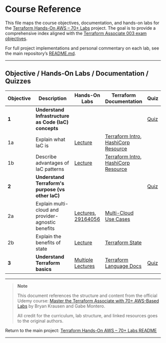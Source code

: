 # Course Reference

This file maps the course objectives, documentation, and hands-on labs for the [Terraform Hands-On AWS – 70+ Labs](https://github.com/yourusername/terraform-hands-on-aws-70-labs/blob/main/README.md) project. The goal is to provide a comprehensive index aligned with the [Terraform Associate 003 exam objectives](https://developer.hashicorp.com/terraform/certification/associate).

For full project implementations and personal commentary on each lab, see the main repository’s [README.md](https://github.com/yourusername/terraform-hands-on-aws-70-labs/blob/main/README.md).

---

## Objective / Hands-On Labs / Documentation / Quizzes

| **Objective** | **Description**                                      | Hands-On Labs                                                                                                                                                                    | Terraform Documentation                                                                                                                                                       | Quiz                                                                            |
| ------------- | ---------------------------------------------------- | -------------------------------------------------------------------------------------------------------------------------------------------------------------------------------- | ----------------------------------------------------------------------------------------------------------------------------------------------------------------------------- | ------------------------------------------------------------------------------- |
| **1**         | **Understand Infrastructure as Code (IaC) concepts** |                                                                                                                                                                                  |                                                                                                                                                                               | [Quiz](https://www.udemy.com/course/terraform-hands-on-labs/learn/quiz/5392970) |
| 1a            | Explain what IaC is                                  | [Lecture](https://www.udemy.com/course/terraform-hands-on-labs/learn/lecture/29164046)                                                                                           | [Terraform Intro](https://www.terraform.io/intro/index.html#infrastructure-as-code), [HashiCorp Resource](https://www.hashicorp.com/resources/what-is-infrastructure-as-code) |                                                                                 |
| 1b            | Describe advantages of IaC patterns                  | [Lecture](https://www.udemy.com/course/terraform-hands-on-labs/learn/lecture/29164050)                                                                                           | [Terraform Intro](https://www.terraform.io/intro/index.html#infrastructure-as-code), [HashiCorp Resource](https://www.hashicorp.com/resources/what-is-infrastructure-as-code) |                                                                                 |
| **2**         | **Understand Terraform's purpose (vs other IaC)**    |                                                                                                                                                                                  |                                                                                                                                                                               | [Quiz](https://www.udemy.com/course/terraform-hands-on-labs/learn/quiz/5392968) |
| 2a            | Explain multi-cloud and provider-agnostic benefits   | [Lectures](https://www.udemy.com/course/terraform-hands-on-labs/learn/lecture/29164054), [29164056](https://www.udemy.com/course/terraform-hands-on-labs/learn/lecture/29164056) | [Multi-Cloud Use Cases](https://www.terraform.io/intro/use-cases.html#multi-cloud-deployment)                                                                                 |                                                                                 |
| 2b            | Explain the benefits of state                        | [Lecture](https://www.udemy.com/course/terraform-hands-on-labs/learn/lecture/29251298)                                                                                           | [Terraform State](https://www.terraform.io/docs/language/state/purpose.html)                                                                                                  |                                                                                 |
| **3**         | **Understand Terraform basics**                      | [Multiple Lectures](https://www.udemy.com/course/terraform-hands-on-labs/)                                                                                                       | [Terraform Language Docs](https://www.terraform.io/docs/language/index.html)                                                                                                  | [Quiz](https://www.udemy.com/course/terraform-hands-on-labs/learn/quiz/5392930) |

---

> **Note**
>
> This document references the structure and content from the official Udemy course:
> [Master the Terraform Associate with 70+ AWS-Based Labs](https://www.udemy.com/course/terraform-hands-on-labs) by Bryan Krausen and Gabe Montero.
>
> All credit for the curriculum, lab structure, and linked resources goes to the original authors.

Return to the main project: [Terraform Hands-On AWS – 70+ Labs README](https://github.com/yourusername/terraform-hands-on-aws-70-labs/blob/main/README.md)

---
